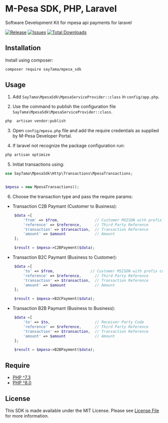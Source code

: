 # M-Pesa SDK, PHP, Laravel
Software Development Kit for mpesa api payments for laravel

[![Release](https://img.shields.io/github/release/Klayton258/MpesaSdk.svg?style=flat-square)](https://github.com/Klayton258/MpesaSdk/releases)
[![Issues](https://img.shields.io/github/issues/Klayton258/MpesaSdk.svg?style=flat-square)](https://github.com/Klayton258/MpesaSdk/issues)
[![Total Downloads](https://img.shields.io/packagist/dt/say7ama/mpesa_sdk.svg?style=flat-square)](https://packagist.org/packages/say7ama/mpesa_sdk/stats)

## Installation
Install using composer:
```bash
composer require say7ama/mpesa_sdk
```
## Usage

1. Add `Say7ama\MpesaSdk\MpesaServiceProvider::class` in `config/app.php`.

2. Use the command to publish the configuration file `Say7ama\MpesaSdk\MpesaServiceProvider::class`.
```bash
php  artisan vendor:publish
```

3. Open `config/mpesa.php` file and add the require credentials as supplied by M-Pesa Developer Portal.

4. If laravel not recognize the package configuration run:
```bash
php artisan optimize
```

5. Initiat transactions using:

```PHP
use Say7ama\MpesaSdk\Http\Transactions\MpesaTransactions;


$mpesa = new MpesaTransactions();

```
6. Choose the transaction type and pass the require params:

- Transaction C2B Paymant (Customer to Business):
```PHP
    $data =[
        'from' => $from,                // Customer MSISDN with prefix code '258'
        'reference' => $reference,      // Third Party Reference
        'transaction' => $transaction,  // Transaction Reference
        'amount' => $amount             // Amount
    ];

    $result = $mpesa->C2BPayment($data);
```

- Transaction B2C Paymant (Business to Customer):
```PHP
    $data =[
        'to' => $from,                // Customer MSISDN with prefix code '258'
        'reference' => $reference,      // Third Party Reference
        'transaction' => $transaction,  // Transaction Reference
        'amount' => $amount             // Amount
    ];

    $result = $mpesa->B2CPayment($data);
```

- Transaction B2B Paymant (Business to Business):
```PHP
    $data =[
        'to' => $to,                    // Receiver Party Code
        'reference' => $reference,      // Third Party Reference
        'transaction' => $transaction,  // Transaction Reference
        'amount' => $amount             // Amount
    ];

    $result = $mpesa->B2BPayment($data);
```


## Require

- [PHP ^7.3](https://www.php.net/ChangeLog-7.php#7.3.0)
- [PHP ^8.0](https://www.php.net/ChangeLog-8.php#8.0.0)

## License

This SDK is made available under the MIT License. Please see [License File](https://github.com/Klayton258/MpesaSdk/blob/main/LICENSE) for more information.


